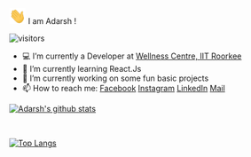 <img src="https://raw.githubusercontent.com/ABSphreak/ABSphreak/master/gifs/Hi.gif" width="30px" />  I am Adarsh !


![visitors](https://visitor-badge.laobi.icu/badge?page_id=adarshpriyadarshii.adarshpriyadarshii)

- :computer: I’m currently a Developer at [Wellness Centre, IIT Roorkee](https://github.com/Wellness-Center-IIT-Roorkee)
- 🌱 I’m currently learning React.Js
- 🔭 I’m currently working on some fun basic projects
- 📫 How to reach me: 
    [Facebook](https://www.facebook.com/adarshpriyadarshii)
     [Instagram](https://www.instagram.com/adarshpriyadarshii/)
      [LinkedIn](https://www.linkedin.com/in/adarshpriyadarshi)
     [Mail](mailto:adarsh_p@ce.iitr.ac.in)
    


[![Adarsh's github stats](https://github-readme-stats.vercel.app/api?username=adarshpriyadarshii&show_icons=true&theme=tokyonight&count_private=true)](https://github.com/anuraghazra/github-readme-stats)

<br />

[![Top Langs](https://github-readme-stats.vercel.app/api/top-langs/?username=adarshpriyadarshii&layout=compact)](https://github.com/anuraghazra/github-readme-stats)
<!--
**adarshpriyadarshii/adarshpriyadarshii** is a ✨ _special_ ✨ repository because its `README.md` (this file) appears on your GitHub profile.

Here are some ideas to get you started:

- 🔭 I’m currently working on ...
- 🌱 I’m currently learning ...
- 👯 I’m looking to collaborate on ...
- 🤔 I’m looking for help with ...
- 💬 Ask me about ...
- 📫 How to reach me: ...
- 😄 Pronouns: ...
- ⚡ Fun fact: ...
-->
